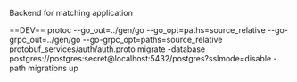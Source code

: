 Backend for matching application



==DEV==
protoc --go_out=../gen/go --go_opt=paths=source_relative --go-grpc_out=../gen/go --go-grpc_opt=paths=source_relative protobuf_services/auth/auth.proto
migrate -database postgres://postgres:secret@localhost:5432/postgres?sslmode=disable -path migrations up